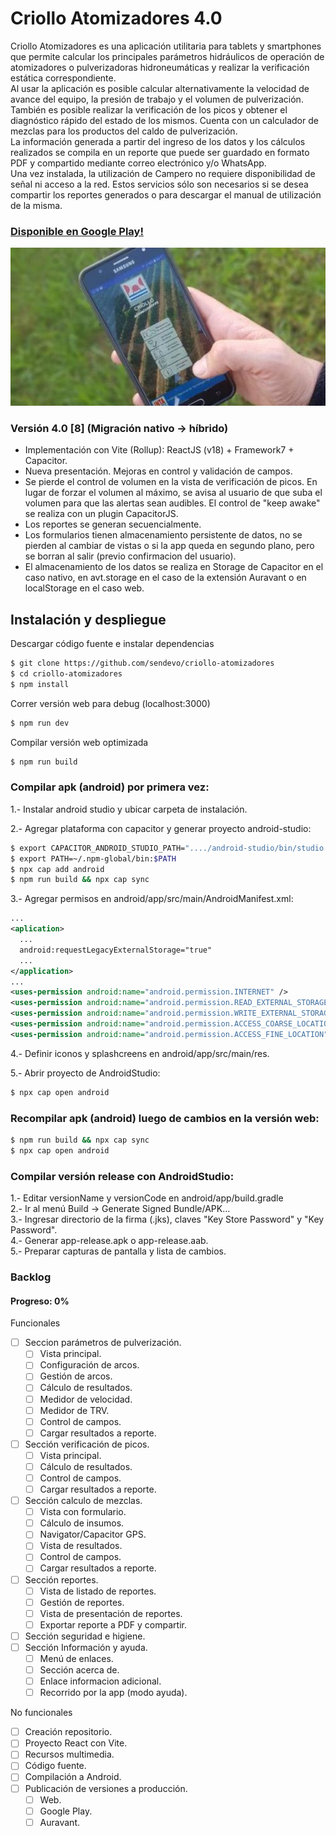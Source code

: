 # Criollo Atomizadores 4.0

Criollo Atomizadores es una aplicación utilitaria para tablets y smartphones que permite calcular los principales parámetros hidráulicos de operación de atomizadores o pulverizadoras hidroneumáticas y realizar la verificación estática correspondiente.  
Al usar la aplicación es posible calcular alternativamente la velocidad de avance del equipo, la presión de trabajo y el volumen de pulverización. También es posible realizar la verificación de los picos y obtener el diagnóstico rápido del estado de los mismos. Cuenta con un calculador de mezclas para los productos del caldo de pulverización.   
La información generada a partir del ingreso de los datos y los cálculos realizados se compila en un reporte que puede ser guardado en formato PDF y compartido mediante correo electrónico y/o WhatsApp.  
Una vez instalada, la utilización de Campero no requiere disponibilidad de señal ni acceso a la red. Estos servicios sólo son necesarios si se desea compartir los reportes generados o para descargar el manual de utilización de la misma.  

### [Disponible en Google Play!](https://play.google.com/store/apps/details?id=com.inta.criolloatm)  

![criollo-atm](doc/promocion_criollo_atm.jpg)

### Versión 4.0 [8] (Migración nativo -> híbrido)
  - Implementación con Vite (Rollup): ReactJS (v18) + Framework7 + Capacitor.
  - Nueva presentación. Mejoras en control y validación de campos.  
  - Se pierde el control de volumen en la vista de verificación de picos. En lugar de forzar el volumen al máximo, se avisa al usuario de que suba el volumen para que las alertas sean audibles. El control de "keep awake" se realiza con un plugin CapacitorJS.  
  - Los reportes se generan secuencialmente.  
  - Los formularios tienen almacenamiento persistente de datos, no se pierden al cambiar de vistas o si la app queda en segundo plano, pero se borran al salir (previo confirmacion del usuario).  
  - El almacenamiento de los datos se realiza en Storage de Capacitor en el caso nativo, en avt.storage en el caso de la extensión Auravant o en localStorage en el caso web.  


## Instalación y despliegue

Descargar código fuente e instalar dependencias
```bash
$ git clone https://github.com/sendevo/criollo-atomizadores  
$ cd criollo-atomizadores  
$ npm install  
```

Correr versión web para debug (localhost:3000)
```bash
$ npm run dev
```

Compilar versión web optimizada
```bash
$ npm run build
```

### Compilar apk (android) por primera vez:
1.- Instalar android studio y ubicar carpeta de instalación.  

2.- Agregar plataforma con capacitor y generar proyecto android-studio:  

```bash
$ export CAPACITOR_ANDROID_STUDIO_PATH="..../android-studio/bin/studio.sh"
$ export PATH=~/.npm-global/bin:$PATH  
$ npx cap add android
$ npm run build && npx cap sync
```

3.- Agregar permisos en android/app/src/main/AndroidManifest.xml:  

```xml
...
<aplication>
  ...
  android:requestLegacyExternalStorage="true"
  ...
</application>
...
<uses-permission android:name="android.permission.INTERNET" />
<uses-permission android:name="android.permission.READ_EXTERNAL_STORAGE"/>
<uses-permission android:name="android.permission.WRITE_EXTERNAL_STORAGE" />
<uses-permission android:name="android.permission.ACCESS_COARSE_LOCATION" />
<uses-permission android:name="android.permission.ACCESS_FINE_LOCATION" />
```

4.- Definir iconos y splashcreens en android/app/src/main/res.  

5.- Abrir proyecto de AndroidStudio:
```bash
$ npx cap open android
```

### Recompilar apk (android) luego de cambios en la versión web:
```bash
$ npm run build && npx cap sync
$ npx cap open android
```

### Compilar versión release con AndroidStudio:  
1.- Editar versionName y versionCode en android/app/build.gradle   
2.- Ir al menú Build -> Generate Signed Bundle/APK...  
3.- Ingresar directorio de la firma (.jks), claves "Key Store Password" y "Key Password".  
4.- Generar app-release.apk o app-release.aab.   
5.- Preparar capturas de pantalla y lista de cambios.   



### Backlog
#### Progreso: 0%

Funcionales
  - [ ] Seccion parámetros de pulverización.  
    - [ ] Vista principal.  
    - [ ] Configuración de arcos.  
    - [ ] Gestión de arcos.  
    - [ ] Cálculo de resultados.  
    - [ ] Medidor de velocidad. 
    - [ ] Medidor de TRV.  
    - [ ] Control de campos.  
    - [ ] Cargar resultados a reporte.  
  - [ ] Sección verificación de picos.  
    - [ ] Vista principal.  
    - [ ] Cálculo de resultados.  
    - [ ] Control de campos.  
    - [ ] Cargar resultados a reporte.  
  - [ ] Sección calculo de mezclas.  
    - [ ] Vista con formulario.  
    - [ ] Cálculo de insumos.  
    - [ ] Navigator/Capacitor GPS.  
    - [ ] Vista de resultados.  
    - [ ] Control de campos.  
    - [ ] Cargar resultados a reporte.  
  - [ ] Sección reportes.  
    - [ ] Vista de listado de reportes.  
    - [ ] Gestión de reportes.  
    - [ ] Vista de presentación de reportes.  
    - [ ] Exportar reporte a PDF y compartir. 
  - [ ] Sección seguridad e higiene.  
  - [ ] Sección Información y ayuda.  
    - [ ] Menú de enlaces.  
    - [ ] Sección acerca de.  
    - [ ] Enlace informacion adicional.  
    - [ ] Recorrido por la app (modo ayuda).  

No funcionales  
  - [ ] Creación repositorio.  
  - [ ] Proyecto React con Vite.   
  - [ ] Recursos multimedia.
  - [ ] Código fuente.   
  - [ ] Compilación a Android.  
  - [ ] Publicación de versiones a producción.  
    - [ ] Web.  
    - [ ] Google Play.  
    - [ ] Auravant.  